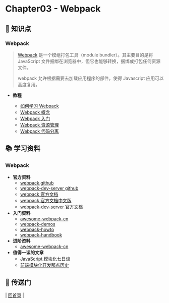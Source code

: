 # Chapter03 - Webpack

## :memo: 知识点

### Webpack

> [Webpack](https://webpack.github.io/) 是一个模组打包工具（module bundler）。其主要目的是将 JavaScript 文件捆绑在浏览器中，但它也能够转换，捆绑或打包任何资源文件。
>
> webpack 允许根据需要去加载应用程序的部件。使得 Javascript 应用可以高度复用。
>

- **教程**

  * [如何学习 Webpack](https://github.com/atlantis1024/react-step-by-step/tree/master/docs/chapter03/webpack/webpack-howto.md)
  * [Webpack 概念](https://github.com/atlantis1024/react-step-by-step/tree/master/docs/chapter03/webpack/concept.md)
  * [Webpack 入门](https://github.com/atlantis1024/react-step-by-step/tree/master/docs/chapter03/webpack/webpack-tutorial.md)
  * [Webpack 资源管理](https://github.com/atlantis1024/react-step-by-step/tree/master/docs/chapter03/webpack/asset-management.md)
  * [Webpack 代码分离](https://github.com/atlantis1024/react-step-by-step/tree/master/docs/chapter03/webpack/code-splitting.md)

## :books: 学习资料

### Webpack

- **官方资料**
  - [webpack github](https://github.com/webpack/webpack)
  - [webpack-dev-server github](https://github.com/webpack/webpack-dev-server)
  - [webpack 官方文档](https://webpack.js.org/)
  - [webpack 官方文档中文版](https://doc.webpack-china.org/)
  - [webpack-dev-server 官方文档](http://webpack.github.io/docs/webpack-dev-server.html)
- **入门资料**
  - [awesome-webpack-cn](https://github.com/webpack-china/awesome-webpack-cn)
  - [webpack-demos](https://github.com/ruanyf/webpack-demos)
  - [webpack-howto](https://github.com/petehunt/webpack-howto/blob/master/README-zh.md)
  - [webpack-handbook](http://zhaoda.net/webpack-handbook/index.html)
- **进阶资料**
  - [awesome-webpack-cn](https://github.com/webpack-china/awesome-webpack-cn)
- **值得一读的文章**
  - [JavaScript 模块化七日谈](http://huangxuan.me/2015/07/09/js-module-7day/)
  - [前端模块化开发那点历史](https://github.com/seajs/seajs/issues/588)

## :door: 传送门

| [回首頁](https://github.com/atlantis1024/react-step-by-step/tree/master/docs) |
